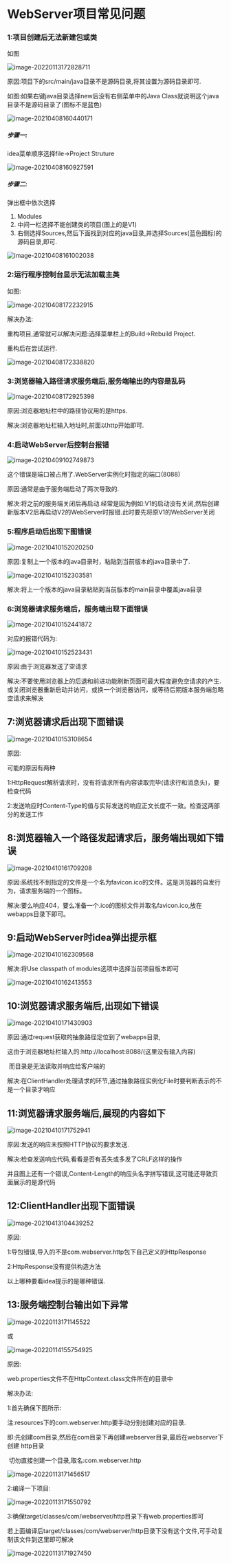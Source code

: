 # WebServer项目常见问题

### 1:项目创建后无法新建包或类

如图

![image-20220113172828711](image-20220113172828711.png)

原因:项目下的src/main/java目录不是源码目录,将其设置为源码目录即可.

如图:如果右键java目录选择new后没有右侧菜单中的Java Class就说明这个java目录不是源码目录了(图标不是蓝色)

![image-20210408160440171](image-20210408160440171.png)

##### 步骤一:

idea菜单顺序选择file->Project Struture

![image-20210408160927591](image-20210408160927591.png)

##### 步骤二:

弹出框中依次选择

1. Modules
2. 中间一栏选择不能创建类的项目(图上的是V1)
3. 右侧选择Sources,然后下面找到对应的java目录,并选择Sources(蓝色图标)的源码目录,即可. 

![image-20210408161002038](image-20210408161002038.png)



### 2:运行程序控制台显示无法加载主类

如图:

![image-20210408172232915](image-20210408172232915.png)

解决办法:

重构项目,通常就可以解决问题:选择菜单栏上的Build->Rebuild Project.

重构后在尝试运行.

![image-20210408172338820](image-20210408172338820.png)



### 3:浏览器输入路径请求服务端后,服务端输出的内容是乱码

![image-20210408172925398](image-20210408172925398.png)

原因:浏览器地址栏中的路径协议用的是https.

解决:浏览器地址栏输入地址时,前面以http开始即可.



### 4:启动WebServer后控制台报错

![image-20210409102749873](image-20210409102749873.png)

这个错误是端口被占用了.WebServer实例化时指定的端口(8088)

原因:通常是由于服务端启动了两次导致的.

解决:将之前的服务端关闭后再启动.经常是因为例如:V1的启动没有关闭,然后创建新版本V2后再启动V2的WebServer时报错.此时要先将原V1的WebServer关闭





### 5:程序启动后出现下图错误

![image-20210410152020250](image-20210410152020250.png)

原因:复制上一个版本的java目录时，粘贴到当前版本的java目录中了.

![image-20210410152303581](image-20210410152303581.png)

解决:将上一个版本的java目录粘贴到当前版本的main目录中覆盖java目录





### 6:浏览器请求服务端后，服务端出现下面错误

![image-20210410152441872](image-20210410152441872.png)

对应的报错代码为:

![image-20210410152523431](image-20210410152523431.png)

原因:由于浏览器发送了空请求

解决:不要使用浏览器上的后退和前进功能刷新页面可最大程度避免空请求的产生.或关闭浏览器重新启动并访问，或换一个浏览器访问，或等待后期版本服务端忽略空请求来解决



## 7:浏览器请求后出现下面错误

![image-20210410153108654](image-20210410153108654.png)

原因:

可能的原因有两种

1:HttpRequest解析请求时，没有将请求所有内容读取完毕(请求行和消息头)，要检查代码

2:发送响应时Content-Type的值与实际发送的响应正文长度不一致。检查这两部分的发送工作





## 8:浏览器输入一个路径发起请求后，服务端出现如下错误

![image-20210410161709208](image-20210410161709208.png)

原因:系统找不到指定的文件是一个名为favicon.ico的文件。这是浏览器的自发行为，请求服务端的一个图标。

解决:要么响应404，要么准备一个.ico的图标文件并取名favicon.ico,放在webapps目录下即可。





## 9:启动WebServer时idea弹出提示框

![image-20210410162309568](image-20210410162309568.png)

解决:将Use classpath of modules选项中选择当前项目版本即可

![image-20210410162413553](image-20210410162413553.png)



## 10:浏览器请求服务端后,出现如下错误

![image-20210410171430903](image-20210410171430903.png)

原因:通过request获取的抽象路径定位到了webapps目录,

​         这由于浏览器地址栏输入的:http://localhost:8088/(这里没有输入内容)

​         而目录是无法读取并响应给客户端的

解决:在ClientHandler处理请求的环节,通过抽象路径实例化File时要判断表示的不是一个目录才响应



## 11:浏览器请求服务端后,展现的内容如下

![image-20210410171752941](image-20210410171752941.png)

原因:发送的响应未按照HTTP协议的要求发送.

解决:检查发送响应代码,看看是否有丢失或多发了CRLF这样的操作

​        并且图上还有一个错误,Content-Length的响应头名字拼写错误,这可能还导致页面展示的是源代码





## 12:ClientHandler出现下面错误

![image-20210413104439252](image-20210413104439252.png)

原因:

1:导包错误,导入的不是com.webserver.http包下自己定义的HttpResponse

2:HttpResponse没有提供构造方法

以上哪种要看idea提示的是哪种错误.



## 13:服务端控制台输出如下异常

![image-20220113171145522](image-20220113171145522.png)

或

![image-20220114155754925](image-20220114155754925.png)



原因:

web.properties文件不在HttpContext.class文件所在的目录中

解决办法:

1:首先确保下图所示:

   注:resources下的com.webserver.http要手动分别创建对应的目录.

​        即:先创建com目录,然后在com目录下再创建webserver目录,最后在webserver下创建			 http目录

​        切勿直接创建一个目录,取名:com.webserver.http

![image-20220113171456517](image-20220113171456517.png)

2:编译一下项目:

![image-20220113171550792](image-20220113171550792.png)

3:确保target/classes/com/webserver/http目录下有web.properties即可

若上面编译后target/classes/com/webserver/http目录下没有这个文件,可手动复制该文件到这里即可解决

![image-20220113171927450](image-20220113171927450.png)





